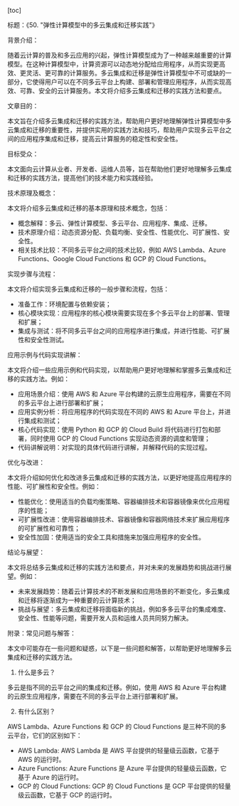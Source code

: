 
[toc]                    
                
                
标题：《50. "弹性计算模型中的多云集成和迁移实践"》

背景介绍：

随着云计算的普及和多云应用的兴起，弹性计算模型成为了一种越来越重要的计算模型。在这种计算模型中，计算资源可以动态地分配给应用程序，从而实现更高效、更灵活、更可靠的计算服务。多云集成和迁移是弹性计算模型中不可或缺的一部分，它使得用户可以在不同多云平台上构建、部署和管理应用程序，从而实现高效、可靠、安全的云计算服务。本文将介绍多云集成和迁移的实践方法和要点。

文章目的：

本文旨在介绍多云集成和迁移的实践方法，帮助用户更好地理解弹性计算模型中多云集成和迁移的重要性，并提供实用的实践方法和技巧，帮助用户实现多云平台之间的应用程序集成和迁移，提高云计算服务的稳定性和安全性。

目标受众：

本文面向云计算从业者、开发者、运维人员等，旨在帮助他们更好地理解多云集成和迁移的实践方法，提高他们的技术能力和实践经验。

技术原理及概念：

本文将介绍多云集成和迁移的基本原理和技术概念，包括：

- 概念解释：多云、弹性计算模型、多云平台、应用程序、集成、迁移。
- 技术原理介绍：动态资源分配、负载均衡、安全性、性能优化、可扩展性、安全性。
- 相关技术比较：不同多云平台之间的技术比较，例如 AWS Lambda、Azure Functions、Google Cloud Functions 和 GCP 的 Cloud Functions。

实现步骤与流程：

本文将介绍实现多云集成和迁移的一般步骤和流程，包括：

- 准备工作：环境配置与依赖安装；
- 核心模块实现：应用程序的核心模块需要实现在多个多云平台上的部署、管理和扩展；
- 集成与测试：将不同多云平台之间的应用程序进行集成，并进行性能、可扩展性和安全性测试。

应用示例与代码实现讲解：

本文将介绍一些应用示例和代码实现，以帮助用户更好地理解和掌握多云集成和迁移的实践方法。例如：

- 应用场景介绍：使用 AWS 和 Azure 平台构建的云原生应用程序，需要在不同的多云平台上进行部署和扩展；
- 应用实例分析：将应用程序的代码实现在不同的 AWS 和 Azure 平台上，并进行集成和测试；
- 核心代码实现：使用 Python 和 GCP 的 Cloud Build 将代码进行打包和部署，同时使用 GCP 的 Cloud Functions 实现动态资源的调度和管理；
- 代码讲解说明：对实现的具体代码进行讲解，并解释代码的实现过程。

优化与改进：

本文将介绍如何优化和改进多云集成和迁移的实践方法，以更好地提高应用程序的性能、可扩展性和安全性。例如：

- 性能优化：使用适当的负载均衡策略、容器编排技术和容器镜像来优化应用程序的性能；
- 可扩展性改进：使用容器编排技术、容器镜像和容器网络技术来扩展应用程序的可扩展性和可靠性；
- 安全性加固：使用适当的安全工具和措施来加强应用程序的安全性。

结论与展望：

本文将总结多云集成和迁移的实践方法和要点，并对未来的发展趋势和挑战进行展望。例如：

- 未来发展趋势：随着云计算技术的不断发展和应用场景的不断变化，多云集成和迁移将逐渐成为一种重要的云计算技术；
- 挑战与展望：多云集成和迁移将面临新的挑战，例如多多云平台的集成难度、安全性、性能等问题，需要开发人员和运维人员共同努力解决。

附录：常见问题与解答：

本文中可能存在一些问题和疑惑，以下是一些问题和解答，以帮助更好地理解多云集成和迁移的实践方法。

1. 什么是多云？

多云是指不同的云平台之间的集成和迁移。例如，使用 AWS 和 Azure 平台构建的云原生应用程序，需要在不同的多云平台上进行部署和扩展。

2. 有什么区别？

AWS Lambda、Azure Functions 和 GCP 的 Cloud Functions 是三种不同的多云平台，它们的区别如下：

- AWS Lambda: AWS Lambda 是 AWS 平台提供的轻量级云函数，它基于 AWS 的运行时。
- Azure Functions: Azure Functions 是 Azure 平台提供的轻量级云函数，它基于 Azure 的运行时。
- GCP 的 Cloud Functions: GCP 的 Cloud Functions 是 GCP 平台提供的轻量级云函数，它基于 GCP 的运行时。

